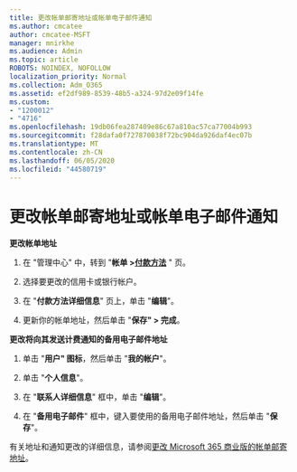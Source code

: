 ```yaml
---
title: 更改帐单邮寄地址或帐单电子邮件通知
ms.author: cmcatee
author: cmcatee-MSFT
manager: mnirkhe
ms.audience: Admin
ms.topic: article
ROBOTS: NOINDEX, NOFOLLOW
localization_priority: Normal
ms.collection: Adm_O365
ms.assetid: ef2df989-8539-48b5-a324-97d2e09f14fe
ms.custom:
- "1200012"
- "4716"
ms.openlocfilehash: 19db06fea287409e86c67a810ac57ca77004b993
ms.sourcegitcommit: f28dafa0f727870038f72bc904da926daf4ec07b
ms.translationtype: MT
ms.contentlocale: zh-CN
ms.lasthandoff: 06/05/2020
ms.locfileid: "44580719"
---
```

# <a name="change-billing-address-or-billing-email-notifications"></a>更改帐单邮寄地址或帐单电子邮件通知

**更改帐单地址**

1. 在 "管理中心" 中，转到 "**帐单 >[付款方法](https://go.microsoft.com/fwlink/p/?linkid=2018806)** " 页。

2. 选择要更改的信用卡或银行帐户。

3. 在 "**付款方法详细信息**" 页上，单击 "**编辑**"。

4. 更新你的帐单地址，然后单击 "**保存" > 完成**。

**更改将向其发送计费通知的备用电子邮件地址** 

1. 单击 "**用户" 图标**，然后单击 "**我的帐户**"。

2. 单击 "**个人信息**"。

3. 在 "**联系人详细信息**" 框中，单击 "**编辑**"。

4. 在 "**备用电子邮件**" 框中，键入要使用的备用电子邮件地址，然后单击 "**保存**"。

有关地址和通知更改的详细信息，请参阅[更改 Microsoft 365 商业版的帐单邮寄地址](https://docs.microsoft.com/microsoft-365/commerce/billing-and-payments/change-your-billing-addresses?view=o365-worldwide)。
